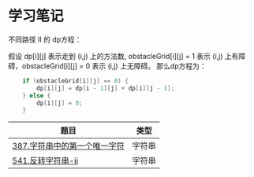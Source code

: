 # 学习笔记

不同路径 II 的 dp方程：

假设 dp[i][j] 表示走到 (i,j) 上的方法数, obstacleGrid[i][j] = 1 表示 (i,j) 上有障碍，obstacleGrid[i][j] = 0 表示 (i,j) 上无障碍。
那么dp方程为：
```java
    if (obstacleGrid[i][j] == 0) {
        dp[i][j] = dp[i - 1][j] + dp[i][j - 1];
    } else {
        dp[i][j] = 0;
    }
```

|题目|类型|
|-|-|
|[387.字符串中的第一个唯一字符](./387.字符串中的第一个唯一字符.java)|字符串|
|[541.反转字符串-ii](./541.反转字符串-ii.java)|字符串|
